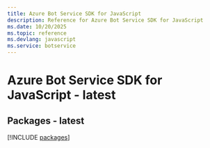 ```yaml
---
title: Azure Bot Service SDK for JavaScript
description: Reference for Azure Bot Service SDK for JavaScript
ms.date: 10/20/2025
ms.topic: reference
ms.devlang: javascript
ms.service: botservice
---
```

# Azure Bot Service SDK for JavaScript - latest
## Packages - latest
[!INCLUDE [packages](bot-service-index.md)]